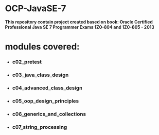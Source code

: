 # OCP-JavaSE-7
**This repository contain project created based on book: Oracle Certified Professional Java SE 7 Programmer Exams 1Z0-804 and 1Z0-805 - 2013**
#
# modules covered:

* ### c02_pretest
* ### c03_java_class_design
* ### c04_advanced_class_design
* ### c05_oop_design_principles
* ### c06_generics_and_collections
* ### c07_string_processing

